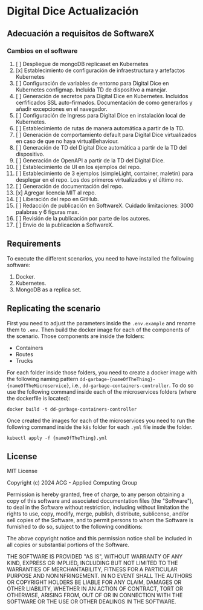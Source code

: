 # Digital Dice Actualización
## Adecuación a requisitos de SoftwareX
### Cambios en el software
1. [ ] Despliegue de mongoDB replicaset en Kubernetes
2. [x] Establecimiento de configuración de infraestructura y artefactos Kubernetes
3. [ ] Configuración de variables de entorno para Digital Dice en Kubernetes configmap. Incluida TD de dispositivo a manejar.
4. [ ] Generación de secretos para Digital Dice en Kubernetes. Incluidos cerfificados SSL auto-firmados. Documentación de como generarlos y añadir excepciones en el navegador.
5. [ ] Configuración de Ingress para Digital Dice en instalación local de Kubernetes.
6. [ ] Establecimiento de rutas de manera automática a partir de la TD.
7. [ ] Generación de comportamiento default para Digital Dice virtualizados en caso de que no haya virtualBehaviour.
8. [ ] Generación de TD del Digital Dice automática a partir de la TD del dispositivo.
9. [ ] Generación de OpenAPI a partir de la TD del Digital Dice.
10. [ ] Establecimiento de UI en los ejemplos del repo.
11. [ ] Establecimiento de 3 ejemplos (simpleLight, container, maletín) para desplegar en el repo. Los dos primeros virtualizados y el último no.
12. [ ] Generación de documentación del repo.
13. [x] Agregar licencia MIT al repo.
14. [ ] Liberación del repo en GitHub.
15. [ ] Redacción de publicación en SoftwareX. Cuidado limitaciones: 3000 palabras y 6 figuras max.
16. [ ] Revisión de la publicación por parte de los autores.
17. [ ] Envío de la publicación a SoftwareX.


## Requirements

To execute the different scenarios, you need to have installed the following software:

1. Docker.
2. Kubernetes.
3. MongoDB as a replica set.

## Replicating the scenario
First you need to adjust the parameters inside the `.env.example` and rename them to `.env`. Then build the docker image for each of the components of the scenario. Those components are inside the folders:
* Containers
* Routes
* Trucks

For each folder inside those folders, you need to create a docker image with the following naming pattern `dd-garbage-{nameOfTheThing}-{nameOfTheMicroservice}`, i.e., `dd-garbage-containers-controller`. To do so use the following command inside each of the microservices folders (where the dockerfile is located):

```
docker build -t dd-garbage-containers-controller
```

Once created the images for each of the microservices you need to run the following command inside the `k8s` folder for each `.yml` file insde the folder.

```
kubectl apply -f {nameOfTheThing}.yml
```

## License
MIT License

Copyright (c) 2024 ACG - Applied Computing Group

Permission is hereby granted, free of charge, to any person obtaining a copy
of this software and associated documentation files (the "Software"), to deal
in the Software without restriction, including without limitation the rights
to use, copy, modify, merge, publish, distribute, sublicense, and/or sell
copies of the Software, and to permit persons to whom the Software is
furnished to do so, subject to the following conditions:

The above copyright notice and this permission notice shall be included in all
copies or substantial portions of the Software.

THE SOFTWARE IS PROVIDED "AS IS", WITHOUT WARRANTY OF ANY KIND, EXPRESS OR
IMPLIED, INCLUDING BUT NOT LIMITED TO THE WARRANTIES OF MERCHANTABILITY,
FITNESS FOR A PARTICULAR PURPOSE AND NONINFRINGEMENT. IN NO EVENT SHALL THE
AUTHORS OR COPYRIGHT HOLDERS BE LIABLE FOR ANY CLAIM, DAMAGES OR OTHER
LIABILITY, WHETHER IN AN ACTION OF CONTRACT, TORT OR OTHERWISE, ARISING FROM,
OUT OF OR IN CONNECTION WITH THE SOFTWARE OR THE USE OR OTHER DEALINGS IN THE
SOFTWARE.